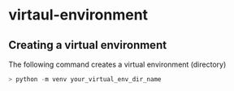 # virtaul-environment

## Creating a virtual environment

The following command creates a virtual environment (directory)
  ```python
  > python -m venv your_virtual_env_dir_name  
  ```
